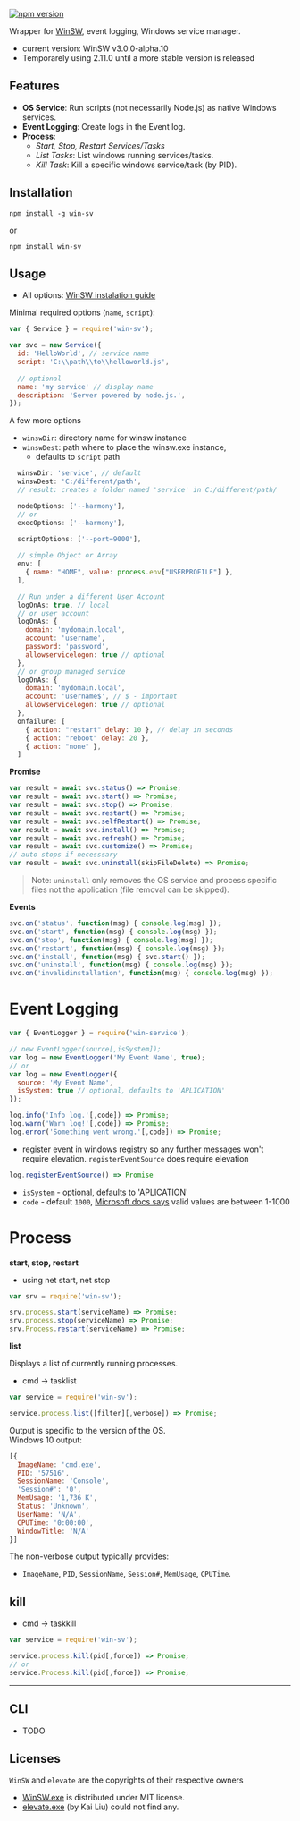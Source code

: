 [![npm version](https://badge.fury.io/js/win-sv.svg)](https://badge.fury.io/js/win-sv)

Wrapper for [WinSW](https://github.com/kohsuke/winsw), event logging, Windows service manager.
- current version: WinSW v3.0.0-alpha.10
- Temporarely using 2.11.0 until a more stable version is released

## Features

- **OS Service**: Run scripts (not necessarily Node.js) as native Windows services.
- **Event Logging**: Create logs in the Event log.
- **Process**:
  - _Start, Stop, Restart Services/Tasks_
  - _List Tasks_: List windows running services/tasks.
  - _Kill Task_: Kill a specific windows service/task (by PID).

## Installation

    npm install -g win-sv
  
  or  

    npm install win-sv

## Usage

- All options: [WinSW instalation guide](https://github.com/kohsuke/winsw/blob/master/doc/xmlConfigFile.md)

Minimal required options (`name`, `script`): 

```js
var { Service } = require('win-sv');

var svc = new Service({
  id: 'HelloWorld', // service name
  script: 'C:\\path\\to\\helloworld.js',
  
  // optional
  name: 'my service' // display name
  description: 'Server powered by node.js.',
});
```
A few more options
- `winswDir`: directory name for winsw instance
- `winswDest`: path where to place the winsw.exe instance, 
  - defaults to `script` path

```js
  winswDir: 'service', // default 
  winswDest: 'C:/different/path',
  // result: creates a folder named 'service' in C:/different/path/

  nodeOptions: ['--harmony'],
  // or
  execOptions: ['--harmony'],

  scriptOptions: ['--port=9000'],
  
  // simple Object or Array
  env: [
    { name: "HOME", value: process.env["USERPROFILE"] }, 
  ],

  // Run under a different User Account
  logOnAs: true, // local
  // or user account
  logOnAs: {
    domain: 'mydomain.local',
    account: 'username',
    password: 'password',
    allowservicelogon: true // optional
  },
  // or group managed service
  logOnAs: {
    domain: 'mydomain.local',
    account: 'username$', // $ - important
    allowservicelogon: true // optional
  },
  onfailure: [
    { action: "restart" delay: 10 }, // delay in seconds
    { action: "reboot" delay: 20 },
    { action: "none" },
  ] 
```

**Promise**

```js
var result = await svc.status() => Promise;
var result = await svc.start() => Promise;
var result = await svc.stop() => Promise;
var result = await svc.restart() => Promise;
var result = await svc.selfRestart() => Promise;
var result = await svc.install() => Promise;
var result = await svc.refresh() => Promise;
var result = await svc.customize() => Promise;
// auto stops if necesssary
var result = await svc.uninstall(skipFileDelete) => Promise;
```

> Note: `uninstall` only removes the OS service and process specific files not the application (file removal can be skipped).


**Events**

```js
svc.on('status', function(msg) { console.log(msg) });
svc.on('start', function(msg) { console.log(msg) });
svc.on('stop', function(msg) { console.log(msg) });
svc.on('restart', function(msg) { console.log(msg) });
svc.on('install', function(msg) { svc.start() });
svc.on('uninstall', function(msg) { console.log(msg) });
svc.on('invalidinstallation', function(msg) { console.log(msg) });
```

# Event Logging

```js
var { EventLogger } = require('win-service');

// new EventLogger(source[,isSystem]);
var log = new EventLogger('My Event Name', true);
// or
var log = new EventLogger({
  source: 'My Event Name',
  isSystem: true // optional, defaults to 'APLICATION'
});

log.info('Info log.'[,code]) => Promise;
log.warn('Warn log!'[,code]) => Promise;
log.error('Something went wrong.'[,code]) => Promise;
```

- register event in windows registry so any further messages won't require elevation. `registerEventSource` does require elevation

```js
log.registerEventSource() => Promise
```

- `isSystem` - optional, defaults to 'APLICATION'
- `code` - default `1000`,  [Microsoft docs says](https://docs.microsoft.com/en-us/windows-server/administration/windows-commands/eventcreate#parameters) valid values are between 1-1000

# Process

**start, stop, restart**

- using net start, net stop

```js
var srv = require('win-sv');

srv.process.start(serviceName) => Promise;
srv.process.stop(serviceName) => Promise;
srv.Process.restart(serviceName) => Promise;
```

**list**

Displays a list of currently running processes. 
- cmd -> tasklist 

```js
var service = require('win-sv');

service.process.list([filter][,verbose]) => Promise;
```

Output is specific to the version of the OS.  
Windows 10 output:

```js
[{
  ImageName: 'cmd.exe',
  PID: '57516',
  SessionName: 'Console',
  'Session#': '0',
  MemUsage: '1,736 K',
  Status: 'Unknown',
  UserName: 'N/A',
  CPUTime: '0:00:00',
  WindowTitle: 'N/A' 
}]
```

The non-verbose output typically provides:
- `ImageName`, `PID`, `SessionName`, `Session#`, `MemUsage`, `CPUTime`.

## kill

- cmd -> taskkill

```js
var service = require('win-sv');

service.process.kill(pid[,force]) => Promise;
// or
service.Process.kill(pid[,force]) => Promise;
```

---

## CLI

- TODO

## Licenses

`WinSW` and `elevate` are the copyrights of their respective owners 
- [WinSW.exe](https://github.com/kohsuke/winsw/releases) is distributed under MIT license.
- [elevate.exe](http://code.kliu.org/misc/elevate/) (by Kai Liu) could not find any.